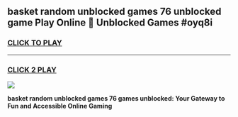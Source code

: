 
## basket random unblocked games 76 unblocked game Play Online 👋 Unblocked Games #oyq8i
<h3>
<a href="https://premium.freeplayer.one?title=basket_random_unblocked_games_76&ref=21F">CLICK TO PLAY</a></h3>
<hr>

<h3>
<a href="https://premium.freeplayer.one?title=basket_random_unblocked_games_76&ref=21F">CLICK 2 PLAY</a>
  
</h3>

<a href="https://premium.freeplayer.one?title=basket_random_unblocked_games_76&ref=21F/"><img src="https://clearcache.store/games.png"></a>


**basket random unblocked games 76 games unblocked: Your Gateway to Fun and Accessible Online Gaming**
